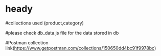 # heady

#collections used (product,category)

#please check db_data.js file for the data stored in db

#Postman collection link(https://www.getpostman.com/collections/150650dd4bc91f9978bc)

